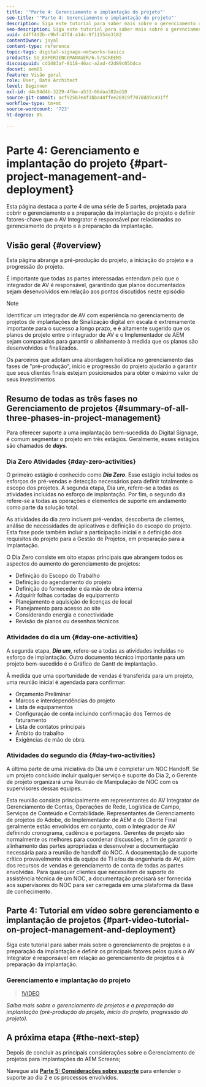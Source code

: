```yaml
---
title: '"Parte 4: Gerenciamento e implantação do projeto"'
seo-title: '"Parte 4: Gerenciamento e implantação do projeto"'
description: Siga este tutorial para saber mais sobre o gerenciamento de projetos e a preparação da implantação (pré-produção do projeto, início do projeto, progressão do projeto). Além disso, saiba como o escopo e o cronograma do projeto são definidos, juntamente com a coleta de informações sobre o fornecedor, a mão de obra interna e os recortes.
seo-description: Siga este tutorial para saber mais sobre o gerenciamento de projetos e a preparação da implantação (pré-produção do projeto, início do projeto, progressão do projeto). Além disso, saiba como o escopo e o cronograma do projeto são definidos, juntamente com a coleta de informações sobre o fornecedor, a mão de obra interna e os recortes.
uuid: 44ff4d2b-c9bf-47f4-a14c-9f11554e3182
contentOwner: jsyal
content-type: reference
topic-tags: digital-signage-networks-basics
products: SG_EXPERIENCEMANAGER/6.5/SCREENS
discoiquuid: cd1483af-8118-46ac-a2ad-42d89c05bdca
docset: aem65
feature: Visão geral
role: User, Data Architect
level: Beginner
exl-id: d4c84d4b-3229-4fbe-a533-66daa382ed10
source-git-commit: acf925b7e4f3bba44ffee26919f7078dd9c491ff
workflow-type: tm+mt
source-wordcount: '723'
ht-degree: 0%

---
```


# Parte 4: Gerenciamento e implantação do projeto {#part-project-management-and-deployment}

Esta página destaca a parte 4 de uma série de 5 partes, projetada para cobrir o gerenciamento e a preparação da implantação do projeto e definir fatores-chave que o AV Integrator é responsável por relacionados ao gerenciamento do projeto e à preparação da implantação.

## Visão geral {#overview}

Esta página abrange a pré-produção do projeto, a iniciação do projeto e a progressão do projeto.

É importante que todas as partes interessadas entendam pelo que o integrador de AV é responsável, garantindo que planos documentados sejam desenvolvidos em relação aos pontos discutidos neste episódio

>[!NOTE]
>
>Identificar um integrador de AV com experiência no gerenciamento de projetos de implantações de Sinalização digital em escala é extremamente importante para o sucesso a longo prazo, e é altamente sugerido que os planos de projeto entre o integrador de AV e o Implementador de AEM sejam comparados para garantir o alinhamento à medida que os planos são desenvolvidos e finalizados.
>
>Os parceiros que adotam uma abordagem holística no gerenciamento das fases de &quot;pré-produção&quot;, início e progressão do projeto ajudarão a garantir que seus clientes finais estejam posicionados para obter o máximo valor de seus investimentos

## Resumo de todas as três fases no Gerenciamento de projetos {#summary-of-all-three-phases-in-project-management}

Para oferecer suporte a uma implantação bem-sucedida do Digital Signage, é comum segmentar o projeto em três estágios. Geralmente, esses estágios são chamados de ***days***.

### Dia Zero Atividades {#day-zero-activities}

O primeiro estágio é conhecido como ***Dia Zero***. Esse estágio inclui todos os esforços de pré-vendas e detecção necessários para definir totalmente o escopo dos projetos. A segunda etapa, Dia um, refere-se a todas as atividades incluídas no esforço de implantação. Por fim, o segundo dia refere-se a todas as operações e elementos de suporte em andamento como parte da solução total.

As atividades do dia zero incluem pré-vendas, descoberta de clientes, análise de necessidades de aplicativos e definição do escopo do projeto. Esta fase pode também incluir a participação inicial e a definição dos requisitos do projeto para a Gestão de Projetos, em preparação para a Implantação.

O Dia Zero consiste em oito etapas principais que abrangem todos os aspectos do aumento do gerenciamento de projetos:

* Definição do Escopo do Trabalho
* Definição do agendamento do projeto
* Definição do fornecedor e da mão de obra interna
* Adquirir folhas cortadas de equipamento
* Planejamento e aquisição de licenças de local
* Planejamento para acesso ao site
* Considerando energia e conectividade
* Revisão de planos ou desenhos técnicos

### Atividades do dia um {#day-one-activities}

A segunda etapa, ***Dia um***, refere-se a todas as atividades incluídas no esforço de implantação. Outro documento técnico importante para um projeto bem-sucedido é o Gráfico de Gantt de implantação.

À medida que uma oportunidade de vendas é transferida para um projeto, uma reunião inicial é agendada para confirmar:

* Orçamento Preliminar
* Marcos e interdependências do projeto
* Lista de equipamentos
* Configuração de conta incluindo confirmação dos Termos de faturamento
* Lista de contatos principais
* Âmbito do trabalho
* Exigências de mão de obra.

### Atividades do segundo dia {#day-two-activities}

A última parte de uma iniciativa do Dia um é completar um NOC Handoff. Se um projeto concluído incluir qualquer serviço e suporte do Dia 2, o Gerente de projeto organizará uma Reunião de Manipulação de NOC com os supervisores dessas equipes.

Esta reunião consiste principalmente em representantes do AV Integrator de Gerenciamento de Contas, Operações de Rede, Logística de Campo, Serviços de Conteúdo e Contabilidade. Representantes de Gerenciamento de projetos do Adobe, do Implementador de AEM e do Cliente Final geralmente estão envolvidos em conjunto, com o Integrador de AV definindo cronograma, cadência e portagens. Gerentes de projeto são normalmente os melhores para coordenar discussões, a fim de garantir o alinhamento das partes apropriadas e desenvolver a documentação necessária para a reunião de handoff do NOC. A documentação de suporte crítico provavelmente virá da equipe de TI e/ou da engenharia de AV, além dos recursos de vendas e gerenciamento de conta de todas as partes envolvidas. Para quaisquer clientes que necessitem de suporte de assistência técnica de um NOC, a documentação precisará ser fornecida aos supervisores do NOC para ser carregada em uma plataforma da Base de conhecimento.

## Parte 4: Tutorial em vídeo sobre gerenciamento e implantação de projetos {#part-video-tutorial-on-project-management-and-deployment}

Siga este tutorial para saber mais sobre o gerenciamento de projetos e a preparação da implantação e definir os principais fatores pelos quais o AV Integrator é responsável em relação ao gerenciamento de projetos e à preparação da implantação.

### Gerenciamento e implantação do projeto

>[!VIDEO](https://video.tv.adobe.com/v/28408)

*Saiba mais sobre o gerenciamento de projetos e a preparação da implantação (pré-produção do projeto, início do projeto, progressão do projeto).*

## A próxima etapa {#the-next-step}

Depois de concluir as principais considerações sobre o Gerenciamento de projetos para implantações do AEM Screens;

Navegue até **[Parte 5: Considerações sobre suporte](support-considerations.md)** para entender o suporte ao dia 2 e os processos envolvidos.
